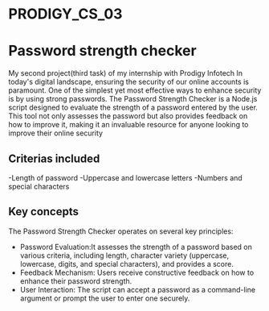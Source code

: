 # PRODIGY_CS_03
# Password strength checker
  My second project(third task) of my internship with Prodigy Infotech
In today's digital landscape, ensuring the security of our online accounts is paramount. One of the simplest yet most effective ways to enhance security is by using strong passwords. The Password Strength Checker is a Node.js script designed to evaluate the strength of a password entered by the user. This tool not only assesses the password but also provides feedback on how to improve it, making it an invaluable resource for anyone looking to improve their online security
## Criterias included
   -Length of password
   -Uppercase and lowercase letters
   -Numbers and special characters

## Key concepts
  The Password Strength Checker operates on several key principles:
  
   - Password Evaluation:It assesses the strength of a password based on various criteria, including length, character variety (uppercase, lowercase,        digits, and special characters), and provides a score.
   - Feedback Mechanism: Users receive constructive feedback on how to enhance their password strength.
   - User Interaction: The script can accept a password as a command-line argument or prompt the user to enter one securely.
